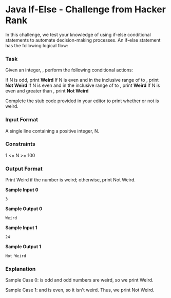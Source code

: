 # Java If-Else - Challenge from Hacker Rank

In this challenge, we test your knowledge of using if-else conditional statements to automate decision-making processes. An if-else statement has the following logical flow:

### Task
Given an integer, , perform the following conditional actions:

If N is odd, print **Weird**
If N is even and in the inclusive range of  to , print **Not Weird**
If N is even and in the inclusive range of  to , print **Weird**
If N is even and greater than , print **Not Weird**

Complete the stub code provided in your editor to print whether or not  is weird.

### Input Format

A single line containing a positive integer, N.

### Constraints

1 <= N >= 100

### Output Format

Print Weird if the number is weird; otherwise, print Not Weird.

**Sample Input 0**

```
3
```

**Sample Output 0**

 ```
 Weird
```

**Sample Input 1**

```
24
```

**Sample Output 1** 

```
Not Weird
```

### Explanation

Sample Case 0:
is odd and odd numbers are weird, so we print Weird.

Sample Case 1:
and  is even, so it isn't weird. Thus, we print Not Weird.
